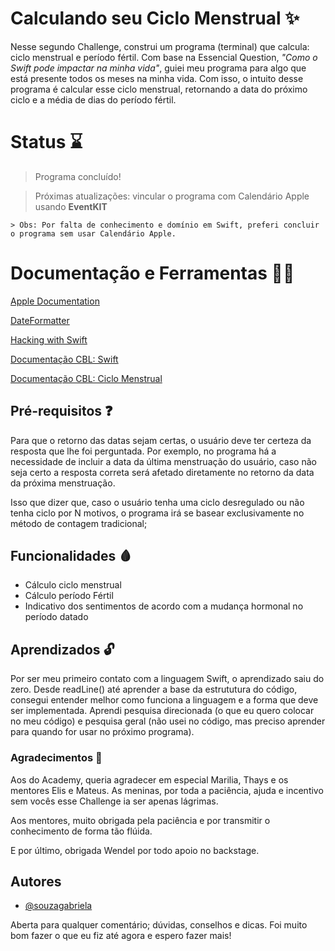 
# Calculando seu Ciclo Menstrual ✨

Nesse segundo Challenge, construi um programa (terminal) que calcula: ciclo menstrual e período fértil. Com base na Essencial Question, *"Como o Swift pode impactar na minha vida"*, guiei meu programa para algo que está presente todos os meses na minha vida. Com isso, o intuito desse programa é calcular esse ciclo menstrual, retornando a data do próximo ciclo e a média de dias do período fértil.

# Status ⌛
> Programa concluído!

> Próximas atualizações: vincular o programa com Calendário Apple usando **EventKIT**

    > Obs: Por falta de conhecimento e domínio em Swift, preferi concluir o programa sem usar Calendário Apple.


# Documentação e Ferramentas 👩‍💻

[Apple Documentation](https://developer.apple.com/documentation/foundation)

[DateFormatter](https://developer.apple.com/documentation/foundation/dateformatter/)

[Hacking with Swift](https://www.hackingwithswift.com/100/swiftui)

[Documentação CBL: Swift](https://www.notion.so/Documenta-o-CBL-Swift-69ea3efb224748c3a3dd9e20a2989477)

[Documentação CBL: Ciclo Menstrual](https://www.notion.so/Challenge-Per-odo-menstrual-emo-es-049e1a45df004c558a0e0763f8456570)
## Pré-requisitos ❓

Para que o retorno das datas sejam certas, o usuário deve ter certeza da resposta que lhe foi perguntada. Por exemplo, no programa há a necessidade de incluir a data da última menstruação do usuário, caso não seja certo a resposta correta será afetado diretamente no retorno da data da próxima menstruação. 

Isso que dizer que, caso o usuário tenha uma ciclo desregulado ou não tenha ciclo por N motivos, o programa irá se basear exclusivamente no método de contagem tradicional; 



## Funcionalidades 🩸

- Cálculo ciclo menstrual
- Cálculo período Fértil
- Indicativo dos sentimentos de acordo com a mudança hormonal no período datado



## Aprendizados 🔓

Por ser meu primeiro contato com a linguagem Swift, o aprendizado saiu do zero. Desde readLine() até aprender a base da estrututura do código, consegui entender melhor como funciona a linguagem e a forma que deve ser implementada. Aprendi pesquisa direcionada (o que eu quero colocar no meu código) e pesquisa geral (não usei no código, mas preciso aprender para quando for usar no próximo programa). 

### Agradecimentos 💞

Aos do Academy, queria agradecer em especial Marilia, Thays e os mentores Elis e Mateus. As meninas, por toda a paciência, ajuda e incentivo sem vocês esse Challenge ia ser apenas lágrimas.

Aos mentores, muito obrigada pela paciência e por transmitir o conhecimento de forma tão flúida. 

E por último, obrigada Wendel por todo apoio no backstage. 


## Autores

- [@souzagabriela](https://www.github.com/souzagabriela)

Aberta para qualquer comentário; dúvidas, conselhos e dicas. Foi muito bom fazer o que eu fiz até agora e espero fazer mais!

